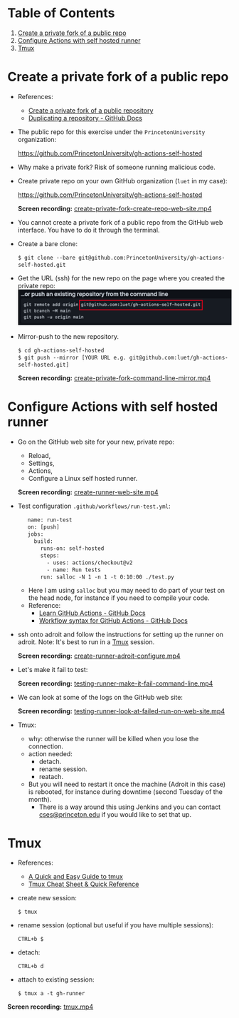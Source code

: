 
# Table of Contents

1.  [Create a private fork of a public repo](#org2225f8a)
2.  [Configure Actions with self hosted runner](#orgd094744)
3.  [Tmux](#org8f53ef5)



<a id="org2225f8a"></a>

# Create a private fork of a public repo

-   References:
    -   [Create a private fork of a public repository](https://gist.github.com/0xjac/85097472043b697ab57ba1b1c7530274)
    -   [Duplicating a repository - GitHub Docs](https://docs.github.com/en/repositories/creating-and-managing-repositories/duplicating-a-repository)
-   The public repo for this exercise under the `PrincetonUniversity` organization:

    <https://github.com/PrincetonUniversity/gh-actions-self-hosted>

-   Why make a private fork? Risk of someone running malicious code.
-   Create private repo on your own GitHub organization (`luet` in my case):

    <https://github.com/PrincetonUniversity/gh-actions-self-hosted>

    **Screen recording:** [create-private-fork-create-repo-web-site.mp4](http://tigress-web.princeton.edu/~luet/github_actions_tutorial/create-private-fork-create-repo-web-site.mp4)
-   You cannot create a private fork of a public repo from the GitHub web
    interface. You have to do it through the terminal.
-   Create a bare clone:

        $ git clone --bare git@github.com:PrincetonUniversity/gh-actions-self-hosted.git
		
-   Get the URL (ssh) for the new repo on the page where you created the private repo:
    ![img](./figures/create-private-fork-get-url.png)

-   Mirror-push to the new repository.
    
        $ cd gh-actions-self-hosted
        $ git push --mirror [YOUR URL e.g. git@github.com:luet/gh-actions-self-hosted.git]
    
    **Screen recording:** [create-private-fork-command-line-mirror.mp4](http://tigress-web.princeton.edu/~luet/github_actions_tutorial/create-private-fork-command-line-mirror.mp4)


<a id="orgd094744"></a>

# Configure Actions with self hosted runner

-   Go on the GitHub web site for your new, private repo:
    
    -   Reload,
    -   Settings,
    -   Actions,
    -   Configure a Linux self hosted runner.
    
    **Screen recording:** [create-runner-web-site.mp4](http://tigress-web.princeton.edu/~luet/github_actions_tutorial/create-runner-web-site.mp4)
-   Test configuration `.github/workflows/run-test.yml`:
     ```
        name: run-test
        on: [push]
        jobs:
          build:
            runs-on: self-hosted
            steps:
              - uses: actions/checkout@v2
              - name: Run tests 
        	run: salloc -N 1 -n 1 -t 0:10:00 ./test.py
      ```
    -   Here I am using `salloc` but you may need to do part of your test on the
        head node, for instance if you need to compile your code.
    -   Reference:
        -   [Learn GitHub Actions - GitHub Docs](https://docs.github.com/en/actions/learn-github-actions)
        -   [Workflow syntax for GitHub Actions - GitHub Docs](https://docs.github.com/en/actions/learn-github-actions/workflow-syntax-for-github-actions)
-   ssh onto adroit and follow the instructions for setting up the
    runner on adroit. Note: It's best to run in a [Tmux](#org8f53ef5) session.
	
    **Screen recording:** [create-runner-adroit-configure.mp4](http://tigress-web.princeton.edu/~luet/github_actions_tutorial/create-runner-adroit-configure.mp4)
-   Let's make it fail to test:

    **Screen recording:** [testing-runner-make-it-fail-command-line.mp4](http://tigress-web.princeton.edu/~luet/github_actions_tutorial/testing-runner-make-it-fail-command-line.mp4)
-   We can look at some of the logs on the GitHub web site:

    **Screen recording:** [testing-runner-look-at-failed-run-on-web-site.mp4](http://tigress-web.princeton.edu/~luet/github_actions_tutorial/testing-runner-look-at-failed-run-on-web-site.mp4)
-   Tmux:
    -   why: otherwise the runner will be killed when you lose the connection.
    -   action needed:
        -   detach.
        -   rename session.
        -   reatach.
    -   But you will need to restart it once the machine (Adroit in
        this case) is rebooted, for instance during downtime (second
        Tuesday of the month).
        -   There is a way around this using Jenkins and you can contact
            cses@princeton.edu if you would like to set that up.


<a id="org8f53ef5"></a>

# Tmux

-   References:
    -   [A Quick and Easy Guide to tmux](https://www.hamvocke.com/blog/a-quick-and-easy-guide-to-tmux/)
    -   [Tmux Cheat Sheet & Quick Reference](https://tmuxcheatsheet.com/)
-   create new session:
    
        $ tmux
-   rename session (optional but useful if you have multiple sessions):
    
        CTRL+b $
-   detach:
    
        CTRL+b d
-   attach to existing session:
    
        $ tmux a -t gh-runner

**Screen recording:** [tmux.mp4](http://tigress-web.princeton.edu/~luet/github_actions_tutorial/tmux.mp4)

